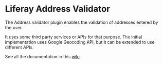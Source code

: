 Liferay Address Validator
=========================

The Address validator plugin enables the validation of addresses entered by the user.

It uses some third party services or APIs for that purpose. The initial implementation uses Google Geocoding API, 
but it can be extended to use different APIs.

See all the documentation in this [wiki](http://wiki.rivetlogic.com/display/LRA/Address+validator).
